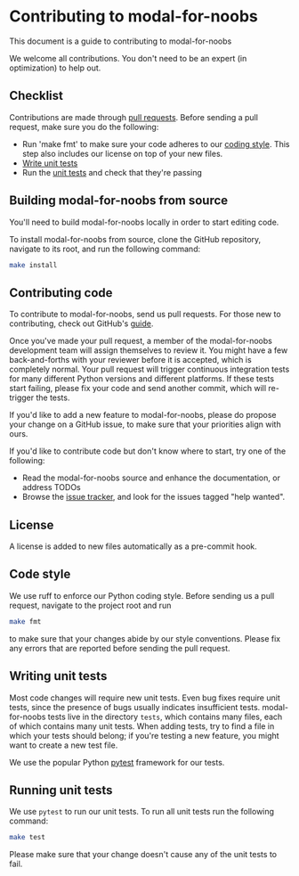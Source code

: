 # Contributing to modal-for-noobs

This document is a guide to contributing to modal-for-noobs

We welcome all contributions. You don't need to be an expert (in optimization)
to help out.

## Checklist

Contributions are made through
[pull requests](https://help.github.com/articles/using-pull-requests/).
Before sending a pull request, make sure you do the following:

- Run 'make fmt' to make sure your code adheres to our [coding style](#code-style).
  This step also includes our license on top of your new files.
- [Write unit tests](#writing-unit-tests)
- Run the [unit tests](#running-unit-tests) and check that they're passing

## Building modal-for-noobs from source

You'll need to build modal-for-noobs locally in order to start editing code.

To install modal-for-noobs from source, clone the GitHub
repository, navigate to its root, and run the following command:

```bash
make install
```

## Contributing code

To contribute to modal-for-noobs, send us pull requests.
For those new to contributing, check out GitHub's
[guide](https://help.github.com/articles/using-pull-requests/).

Once you've made your pull request, a member of the modal-for-noobs
development team will assign themselves to review it. You might have a few
back-and-forths with your reviewer before it is accepted, which is completely normal.
Your pull request will trigger continuous integration tests for many different
Python versions and different platforms. If these tests start failing, please
fix your code and send another commit, which will re-trigger the tests.

If you'd like to add a new feature to modal-for-noobs, please do propose your
change on a GitHub issue, to make sure that your priorities align with ours.

If you'd like to contribute code but don't know where to start, try one of the
following:

- Read the modal-for-noobs source and enhance the documentation,
  or address TODOs
- Browse the [issue tracker](https://github.com/arthrod/modal-for-noobs/issues),
  and look for the issues tagged "help wanted".

## License

A license is added to new files automatically as a pre-commit hook.

## Code style

We use ruff to enforce our Python coding style.
Before sending us a pull request, navigate to the project root
and run

```bash
make fmt
```

to make sure that your changes abide by our style conventions. Please fix any
errors that are reported before sending the pull request.

## Writing unit tests

Most code changes will require new unit tests. Even bug fixes require unit tests,
since the presence of bugs usually indicates insufficient tests.
modal-for-noobs tests live in the directory `tests`,
which contains many files, each of which contains many unit tests.
When adding tests, try to find a file in which your tests should belong;
if you're testing a new feature, you might want to create a new test file.

We use the popular Python [pytest](https://docs.pytest.org/en/) framework for our
tests.

## Running unit tests

We use `pytest` to run our unit tests.
To run all unit tests run the following command:

```bash
make test
```

Please make sure that your change doesn't cause any of the unit tests to fail.
